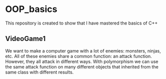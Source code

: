 # OOP_basics
This repository is created to show that I have mastered the basics of C++

## VideoGame1
We want to make a computer game with a lot of enemies: monsters, ninjas, etc. All of these enemies share a common function: an attack function.
However, they all attack in different ways. With polymorphism we can use the same attack function on many different objects that inherited from the same class with different results.

